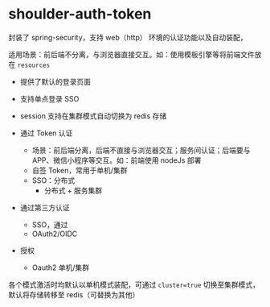 # shoulder-auth-token

封装了 spring-security，支持 web（http） 环境的认证功能以及自动装配，

适用场景：前后端不分离，与浏览器直接交互。如：使用模板引擎等将前端文件放在 `resources`

- 提供了默认的登录页面
- 支持单点登录 SSO
- session 支持在集群模式自动切换为 redis 存储


    
- 通过 Token 认证
    - 场景：前后端分离，后端不直接与浏览器交互；服务间认证；后端要与APP、微信小程序等交互。如：前端使用 nodeJs 部署
    - 自签 Token，常用于单机/集群
    - SSO：分布式
        - 分布式 + 服务集群

- 通过第三方认证
    - SSO，通过
    - OAuth2/OIDC

- 授权
    - Oauth2 单机/集群
    
    
各个模式激活时均默认以单机模式装配，可通过 `cluster=true` 切换至集群模式，默认将存储转移至 redis（可替换为其他）

